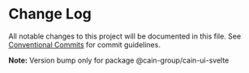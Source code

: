 # Change Log

All notable changes to this project will be documented in this file.
See [Conventional Commits](https://conventionalcommits.org) for commit guidelines.



**Note:** Version bump only for package @cain-group/cain-ui-svelte
